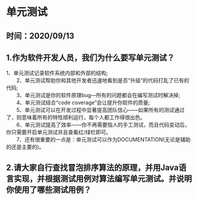 # 单元测试
  时间：2020/09/13
----
## 1.作为软件开发人员，我们为什么要写单元测试？
   1、单元测试记录软件系统内部和外部的结构;  
　　2、单元测试帮助你和其他开发者迅速地看到是否“升级”的代码打乱了已有的代码;  
　　3、单元测试是你的软件原理bug—所有的问题都会在编写测试时解决掉;  
　　4、单元测试结合“code coverage”会让提升你软件的质量;  
　　5、单元测试可以在开发过程中显著提高团队信心——如果所有的测试通过了，则意味着所有的特性顺利运行，每个人都工作得很出色。  
　　6、单元测试提高了效率——你不再需要恼人的手工测试，而且代码变动后，你只需要开启单元测试并且查看红/绿栏即可。  
　　7、还有很重要的一点是：单元测试可以作为DOCUMENTATION(无论是辅助的还是主要的)。
## 2.请大家自行查找冒泡排序算法的原理，并用Java语言实现，并根据测试用例对算法编写单元测试。并说明你使用了哪些测试用例？
  
